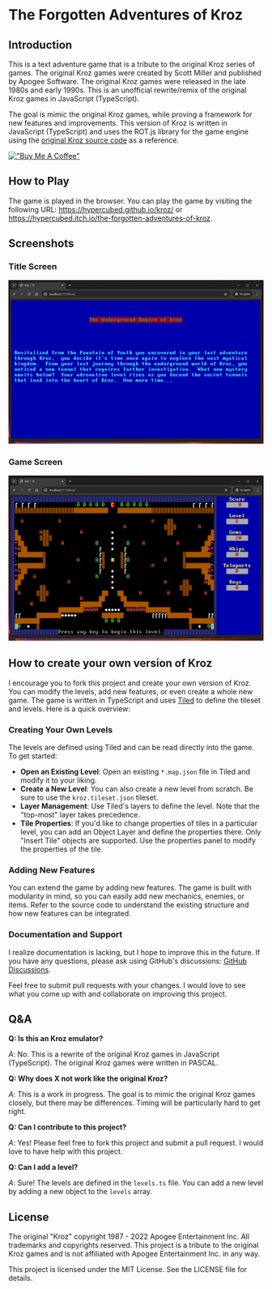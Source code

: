 # The Forgotten Adventures of Kroz

## Introduction

This is a text adventure game that is a tribute to the original Kroz series of games. The original Kroz games were created by Scott Miller and published by Apogee Software. The original Kroz games were released in the late 1980s and early 1990s. This is an unofficial rewrite/remix of the original Kroz games in JavaScript (TypeScript).

The goal is mimic the original Kroz games, while proving a framework for new features and improvements. This version of Kroz is written in JavaScript (TypeScript) and uses the ROT.js library for the game engine using the [original Kroz source code](https://github.com/tangentforks/kroz) as a reference.

[!["Buy Me A Coffee"](https://www.buymeacoffee.com/assets/img/custom_images/orange_img.png)](https://www.buymeacoffee.com/hypercubed)

## How to Play

The game is played in the browser. You can play the game by visiting the following URL: https://hypercubed.github.io/kroz/ or https://hypercubed.itch.io/the-forgotten-adventures-of-kroz.

## Screenshots

### Title Screen

![Title Screen](./screenshots/title-screen.png)

### Game Screen

![Game Screen](./screenshots/game-screen.png)

## How to create your own version of Kroz

I encourage you to fork this project and create your own version of Kroz. You can modify the levels, add new features, or even create a whole new game. The game is written in TypeScript and uses [Tiled](https://www.mapeditor.org/) to define the tileset and levels. Here is a quick overview:

### Creating Your Own Levels

The levels are defined using Tiled and can be read directly into the game. To get started:

- **Open an Existing Level**: Open an existing `*.map.json` file in Tiled and modify it to your liking.
- **Create a New Level**: You can also create a new level from scratch. Be sure to use the `kroz.tileset.json` tileset.
- **Layer Management**: Use Tiled's layers to define the level. Note that the "top-most" layer takes precedence.
- **Tile Properties**: If you'd like to change properties of tiles in a particular level, you can add an Object Layer and define the properties there. Only "Insert Tile" objects are supported. Use the properties panel to modify the properties of the tile.

### Adding New Features

You can extend the game by adding new features. The game is built with modularity in mind, so you can easily add new mechanics, enemies, or items. Refer to the source code to understand the existing structure and how new features can be integrated.

### Documentation and Support

I realize documentation is lacking, but I hope to improve this in the future. If you have any questions, please ask using GitHub's discussions: [GitHub Discussions](https://github.com/Hypercubed/kroz/discussions/).

Feel free to submit pull requests with your changes. I would love to see what you come up with and collaborate on improving this project.

## Q&A

**Q: Is this an Kroz emulator?**

*A*: No. This is a rewrite of the original Kroz games in JavaScript (TypeScript). The original Kroz games were written in PASCAL.

**Q: Why does X not work like the original Kroz?**

*A*: This is a work in progress. The goal is to mimic the original Kroz games closely, but there may be differences.  Timing will be particularly hard to get right.

**Q: Can I contribute to this project?**

*A*: Yes! Please feel free to fork this project and submit a pull request.  I would love to have help with this project.

**Q: Can I add a level?**

*A*: Sure! The levels are defined in the `levels.ts` file.  You can add a new level by adding a new object to the `levels` array.

## License

The original "Kroz" copyright 1987 - 2022 Apogee Entertainment Inc. All trademarks and copyrights reserved.  This project is a tribute to the original Kroz games and is not affiliated with Apogee Entertainment Inc. in any way.

This project is licensed under the MIT License. See the LICENSE file for details.

